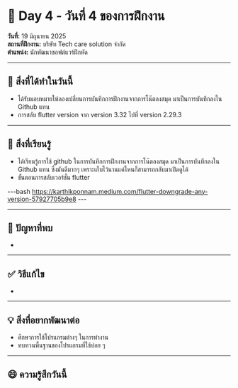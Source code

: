 # 📅 Day 4 - วันที่ 4 ของการฝึกงาน
**วันที่:** 19 มิถุนายน 2025  
**สถานที่ฝึกงาน:** บริษัท Tech care solution จำกัด  
**ตำแหน่ง:** นักพัฒนาซอฟต์แวร์ฝึกหัด

---

## 📝 สิ่งที่ได้ทำในวันนี้
- ได้รับมอบหมายให้ลองเปลี่ยนการบันทึกการฝึกงานจากการโน๊ตลงสมุด มาเป็นการบันทึกลงใน Github แทน
- การสลับ flutter version จาก version 3.32 ไปที่ version 2.29.3



---

## 🎯 สิ่งที่เรียนรู้
- ได้เรียนรู้การใช้ github ในการบันทึกการฝึกงานจากการโน๊ตลงสมุด มาเป็นการบันทึกลงใน Github แทน ซึ่งมันดีมากๆ เพราะเก็บไว้นานแค่ไหนก็สามารถกลับมาเปิดดูได้
- ขั้นตอนการสลับเวอร์ชั่น flutter

---bash
  https://karthikponnam.medium.com/flutter-downgrade-any-version-57927705b9e8 ---

---

## 🤔 ปัญหาที่พบ
- 

---

## ✅ วิธีแก้ไข
-

---

## 💡 สิ่งที่อยากพัฒนาต่อ
- ศึกษาการใช้โปรแกรมต่างๆ ในการทำงาน
- ทบทวนพื้นฐานของโปรแกรมที่ใช้บ่อย ๆ

---

## 😄 ความรู้สึกวันนี้
